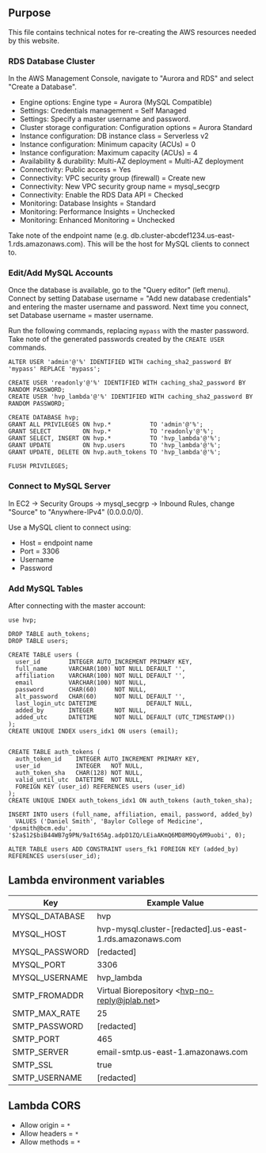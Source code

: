 
## Purpose

This file contains technical notes for re-creating the
AWS resources needed by this website.


### RDS Database Cluster

In the AWS Management Console, navigate to "Aurora and RDS" and select "Create a Database".

* Engine options: Engine type = Aurora (MySQL Compatible)
* Settings: Credentials management = Self Managed
* Settings: Specify a master username and password.
* Cluster storage configuration: Configuration options = Aurora Standard
* Instance configuration: DB instance class = Serverless v2
* Instance configuration: Minimum capacity (ACUs) = 0
* Instance configuration: Maximum capacity (ACUs) = 4
* Availability & durability: Multi-AZ deployment = Multi-AZ deployment
* Connectivity: Public access = Yes
* Connectivity: VPC security group (firewall) = Create new
* Connectivity: New VPC security group name = mysql_secgrp
* Connectivity: Enable the RDS Data API = Checked
* Monitoring: Database Insights = Standard
* Monitoring: Performance Insights = Unchecked
* Monitoring: Enhanced Monitoring = Unchecked

Take note of the endpoint name (e.g. db.cluster-abcdef1234.us-east-1.rds.amazonaws.com). 
This will be the host for MySQL clients to connect to.


### Edit/Add MySQL Accounts

Once the database is available, go to the "Query editor" (left menu).
Connect by setting Database username = "Add new database credentials" and entering 
the master username and password.
Next time you connect, set Database username = master username.

Run the following commands, replacing `mypass` with the master password. 
Take note of the generated passwords created by the `CREATE USER` commands.

```mysql
ALTER USER 'admin'@'%' IDENTIFIED WITH caching_sha2_password BY 'mypass' REPLACE 'mypass';

CREATE USER 'readonly'@'%' IDENTIFIED WITH caching_sha2_password BY RANDOM PASSWORD;
CREATE USER 'hvp_lambda'@'%' IDENTIFIED WITH caching_sha2_password BY RANDOM PASSWORD;

CREATE DATABASE hvp;
GRANT ALL PRIVILEGES ON hvp.*           TO 'admin'@'%';
GRANT SELECT         ON hvp.*           TO 'readonly'@'%';
GRANT SELECT, INSERT ON hvp.*           TO 'hvp_lambda'@'%';
GRANT UPDATE         ON hvp.users       TO 'hvp_lambda'@'%';
GRANT UPDATE, DELETE ON hvp.auth_tokens TO 'hvp_lambda'@'%';

FLUSH PRIVILEGES;
```

### Connect to MySQL Server

In EC2 -> Security Groups -> mysql_secgrp -> Inbound Rules, 
change "Source" to "Anywhere-IPv4" (0.0.0.0/0).

Use a MySQL client to connect using:

* Host = endpoint name
* Port = 3306
* Username
* Password



### Add MySQL Tables

After connecting with the master account:

```mysql
use hvp;

DROP TABLE auth_tokens;
DROP TABLE users;

CREATE TABLE users (
  user_id        INTEGER AUTO_INCREMENT PRIMARY KEY,
  full_name      VARCHAR(100) NOT NULL DEFAULT '',
  affiliation    VARCHAR(100) NOT NULL DEFAULT '',
  email          VARCHAR(100) NOT NULL,
  password       CHAR(60)     NOT NULL,
  alt_password   CHAR(60)     NOT NULL DEFAULT '',
  last_login_utc DATETIME              DEFAULT NULL,
  added_by       INTEGER      NOT NULL,
  added_utc      DATETIME     NOT NULL DEFAULT (UTC_TIMESTAMP())
);
CREATE UNIQUE INDEX users_idx1 ON users (email);


CREATE TABLE auth_tokens (
  auth_token_id    INTEGER AUTO_INCREMENT PRIMARY KEY,
  user_id          INTEGER   NOT NULL,
  auth_token_sha   CHAR(128) NOT NULL,
  valid_until_utc  DATETIME  NOT NULL,
  FOREIGN KEY (user_id) REFERENCES users (user_id)
);
CREATE UNIQUE INDEX auth_tokens_idx1 ON auth_tokens (auth_token_sha);

INSERT INTO users (full_name, affiliation, email, password, added_by)
  VALUES ('Daniel Smith', 'Baylor College of Medicine', 'dpsmith@bcm.edu', '$2a$12$biB44WB7g9PN/9aIt65Ag.adpD1ZQ/LEiaAKmQ6MD8M9Qy6M9uobi', 0);

ALTER TABLE users ADD CONSTRAINT users_fk1 FOREIGN KEY (added_by) REFERENCES users(user_id);

```



## Lambda environment variables

| Key                | Example Value                                            |
| ------------------ | -------------------------------------------------------- |
|  MYSQL_DATABASE    | hvp                                                      |
|  MYSQL_HOST        | hvp-mysql.cluster-[redacted].us-east-1.rds.amazonaws.com |
|  MYSQL_PASSWORD    | [redacted]                                               |
|  MYSQL_PORT        | 3306                                                     |
|  MYSQL_USERNAME    | hvp_lambda                                                |
|  SMTP_FROMADDR     | Virtual Biorepository &lt;hvp-no-reply@jplab.net&gt;     |
|  SMTP_MAX_RATE     | 25                                                       |
|  SMTP_PASSWORD     | [redacted]                                               |
|  SMTP_PORT         | 465                                                      |
|  SMTP_SERVER       | email-smtp.us-east-1.amazonaws.com                       |
|  SMTP_SSL          | true                                                     |
|  SMTP_USERNAME     | [redacted]                                               |


## Lambda CORS

* Allow origin = `*`
* Allow headers = `*`
* Allow methods = `*`




	

